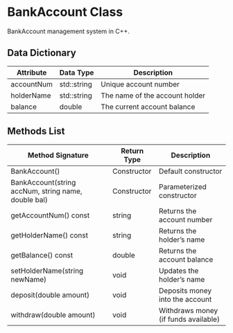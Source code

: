 # BankAccount Class

BankAccount management system in C++.

## Data Dictionary
| Attribute        | Data Type   | Description                        |
|------------------|-------------|------------------------------------|
| accountNum    | std::string | Unique account number              |
| holderName| std::string | The name of the account holder     |
| balance          | double      | The current account balance        |

## Methods List
| Method Signature                               | Return Type | Description                        |
|------------------------------------------------|-------------|------------------------------------|
| BankAccount()                                  | Constructor | Default constructor                |
| BankAccount(string accNum, string name, double bal) | Constructor | Parameterized constructor          |
| getAccountNum() const                       | string      | Returns the account number         |
| getHolderName() const                          | string      | Returns the holder’s name          |
| getBalance() const                             | double      | Returns the account balance        |
| setHolderName(string newName)                  | void        | Updates the holder’s name          |
| deposit(double amount)                         | void        | Deposits money into the account    |
| withdraw(double amount)                        | void        | Withdraws money (if funds available) |
